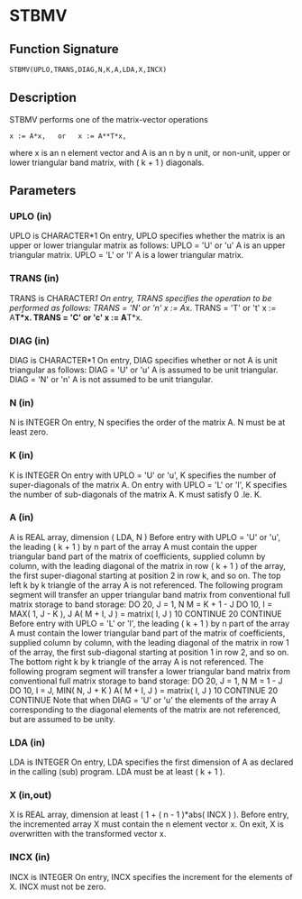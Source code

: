 # STBMV

## Function Signature

```fortran
STBMV(UPLO,TRANS,DIAG,N,K,A,LDA,X,INCX)
```

## Description


 STBMV  performs one of the matrix-vector operations

    x := A*x,   or   x := A**T*x,

 where x is an n element vector and  A is an n by n unit, or non-unit,
 upper or lower triangular band matrix, with ( k + 1 ) diagonals.

## Parameters

### UPLO (in)

UPLO is CHARACTER*1 On entry, UPLO specifies whether the matrix is an upper or lower triangular matrix as follows: UPLO = 'U' or 'u' A is an upper triangular matrix. UPLO = 'L' or 'l' A is a lower triangular matrix.

### TRANS (in)

TRANS is CHARACTER*1 On entry, TRANS specifies the operation to be performed as follows: TRANS = 'N' or 'n' x := A*x. TRANS = 'T' or 't' x := A**T*x. TRANS = 'C' or 'c' x := A**T*x.

### DIAG (in)

DIAG is CHARACTER*1 On entry, DIAG specifies whether or not A is unit triangular as follows: DIAG = 'U' or 'u' A is assumed to be unit triangular. DIAG = 'N' or 'n' A is not assumed to be unit triangular.

### N (in)

N is INTEGER On entry, N specifies the order of the matrix A. N must be at least zero.

### K (in)

K is INTEGER On entry with UPLO = 'U' or 'u', K specifies the number of super-diagonals of the matrix A. On entry with UPLO = 'L' or 'l', K specifies the number of sub-diagonals of the matrix A. K must satisfy 0 .le. K.

### A (in)

A is REAL array, dimension ( LDA, N ) Before entry with UPLO = 'U' or 'u', the leading ( k + 1 ) by n part of the array A must contain the upper triangular band part of the matrix of coefficients, supplied column by column, with the leading diagonal of the matrix in row ( k + 1 ) of the array, the first super-diagonal starting at position 2 in row k, and so on. The top left k by k triangle of the array A is not referenced. The following program segment will transfer an upper triangular band matrix from conventional full matrix storage to band storage: DO 20, J = 1, N M = K + 1 - J DO 10, I = MAX( 1, J - K ), J A( M + I, J ) = matrix( I, J ) 10 CONTINUE 20 CONTINUE Before entry with UPLO = 'L' or 'l', the leading ( k + 1 ) by n part of the array A must contain the lower triangular band part of the matrix of coefficients, supplied column by column, with the leading diagonal of the matrix in row 1 of the array, the first sub-diagonal starting at position 1 in row 2, and so on. The bottom right k by k triangle of the array A is not referenced. The following program segment will transfer a lower triangular band matrix from conventional full matrix storage to band storage: DO 20, J = 1, N M = 1 - J DO 10, I = J, MIN( N, J + K ) A( M + I, J ) = matrix( I, J ) 10 CONTINUE 20 CONTINUE Note that when DIAG = 'U' or 'u' the elements of the array A corresponding to the diagonal elements of the matrix are not referenced, but are assumed to be unity.

### LDA (in)

LDA is INTEGER On entry, LDA specifies the first dimension of A as declared in the calling (sub) program. LDA must be at least ( k + 1 ).

### X (in,out)

X is REAL array, dimension at least ( 1 + ( n - 1 )*abs( INCX ) ). Before entry, the incremented array X must contain the n element vector x. On exit, X is overwritten with the transformed vector x.

### INCX (in)

INCX is INTEGER On entry, INCX specifies the increment for the elements of X. INCX must not be zero.

